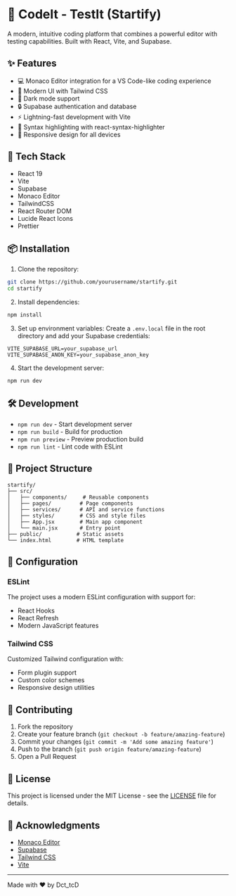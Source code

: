 # 🧠 CodeIt - TestIt (Startify)

A modern, intuitive coding platform that combines a powerful editor with testing capabilities. Built with React, Vite, and Supabase.

## ✨ Features

- 💻 Monaco Editor integration for a VS Code-like coding experience
- 🎨 Modern UI with Tailwind CSS
- 🌙 Dark mode support
- 🔒 Supabase authentication and database
- ⚡ Lightning-fast development with Vite
- 🎯 Syntax highlighting with react-syntax-highlighter
- 📱 Responsive design for all devices

## 🚀 Tech Stack

- React 19
- Vite
- Supabase
- Monaco Editor
- TailwindCSS
- React Router DOM
- Lucide React Icons
- Prettier

## 📦 Installation

1. Clone the repository:
```bash
git clone https://github.com/yourusername/startify.git
cd startify
```

2. Install dependencies:
```bash
npm install
```

3. Set up environment variables:
Create a `.env.local` file in the root directory and add your Supabase credentials:
```env
VITE_SUPABASE_URL=your_supabase_url
VITE_SUPABASE_ANON_KEY=your_supabase_anon_key
```

4. Start the development server:
```bash
npm run dev
```

## 🛠️ Development

- `npm run dev` - Start development server
- `npm run build` - Build for production
- `npm run preview` - Preview production build
- `npm run lint` - Lint code with ESLint

## 📁 Project Structure

```
startify/
├── src/
│   ├── components/     # Reusable components
│   ├── pages/         # Page components
│   ├── services/      # API and service functions
│   ├── styles/        # CSS and style files
│   ├── App.jsx        # Main app component
│   └── main.jsx       # Entry point
├── public/           # Static assets
└── index.html        # HTML template
```

## 🔧 Configuration

### ESLint
The project uses a modern ESLint configuration with support for:
- React Hooks
- React Refresh
- Modern JavaScript features

### Tailwind CSS
Customized Tailwind configuration with:
- Form plugin support
- Custom color schemes
- Responsive design utilities

## 🤝 Contributing

1. Fork the repository
2. Create your feature branch (`git checkout -b feature/amazing-feature`)
3. Commit your changes (`git commit -m 'Add some amazing feature'`)
4. Push to the branch (`git push origin feature/amazing-feature`)
5. Open a Pull Request

## 📝 License

This project is licensed under the MIT License - see the [LICENSE](LICENSE) file for details.

## 🙏 Acknowledgments

- [Monaco Editor](https://microsoft.github.io/monaco-editor/)
- [Supabase](https://supabase.io/)
- [Tailwind CSS](https://tailwindcss.com/)
- [Vite](https://vitejs.dev/)

---

Made with ❤️ by Dct_tcD

